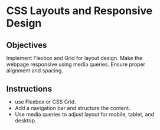 # CSS Layouts and Responsive Design

## Objectives

Implement Flexbox and Grid for layout design.
Make the webpage responsive using media queries.
Ensure proper alignment and spacing.

## Instructions

- use Flexbox or CSS Grid.
- Add a navigation bar and structure the content.
- Use media queries to adjust layout for mobile, tablet, and desktop.
  <!DOCTYPE html>
<html lang="en">
<head>
    <meta charset="UTF-8">
    <meta name="viewport" content="width=device-width, initial-scale=1.0">
    <title>Winnies' Webpage</title>
    <style>
        * {
            margin: 0;
            padding: 0;
            box-sizing: border-box;
        }

        body {
            font-family: Arial, sans-serif;
            background: #f4f4f4;
            color: #333;
        }

        /* Navigation Bar */
        nav {
            display: flex;
            justify-content: space-between;
            align-items: center;
            background: #f3ed7f;
            padding: 15px;
            color: rgb(6, 66, 244);

        }

        nav ul {
            display: flex;
            list-style: none;
        }

        nav ul li {
            margin: 0 15px;
        }

        nav ul li a {
            color: rgb(202, 167, 224);
            text-decoration: none;
            font-weight: bold;
        }

        /* Layout using Grid */
        .container {
            display: grid;
            grid-template-columns: repeat(auto-fit, minmax(300px, 1fr));
            gap: 20px;
            padding: 20px;
        }

        .box {
            background: #c1d688;
            padding: 20px;
            text-align: center;
            border-radius: 8px;
        }

        /* Responsive Design */
        @media (max-width: 768px) {
            nav {
                flex-direction: column;
                text-align: center;
            }

            nav ul {
                flex-direction: column;
                padding: 10px 0;
            }

            nav ul li {
                margin: 10px 0;
            }
        }
    </style>
</head>
<body>
    <nav>
        <h1>Explore Our Robots</h1>
        <ul>
            <li><a href="home.html">Home</a></li>
            <li><a href="about.html">About</a></li>
            <li><a href="media.html">Products</a></li>
            <li><a href="#">Services</a></li>
            <li><a href="#">Portfolio</a></li>
            <li><a href="#">Blog</a></li>
            <li><a href="#">Testimonials</a></li>
            <li><a href="#">FAQ</a></li>
            <li><a href="contact.html">Contact</a></li>
        </ul>
    </nav>
    
    <div class="container">
        <div class="box">"Courage doesn’t always roar. Sometimes courage is the quiet voice at the end of the day saying, ‘I will try again tomorrow.’" — Mary Anne Radmacher</div>
        <div class="box">Happy  Learning at PLP</div>
        <div class="box">"Do not go where the path may lead, go instead where there is no path and leave a trail." — Ralph Waldo Emerson</div>
        <div class="box">"Happiness is not something ready-made. It comes from your own actions." — Dalai Lama</div>
        <div class="box">"What lies behind us and what lies before us are tiny matters compared to what lies within us." — Ralph Waldo Emerson</div>
    </div>
</body>
</html>


>[!NOTE]
>  - Include at least:
>  - navigation bar
>  - media queries

# Tasks

- Apply Flexbox or Grid for layout.
- Make the page responsive.
- Test across different screen sizes.

Happy Coding! 💻✨
